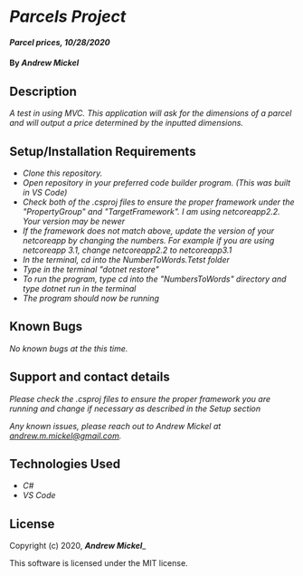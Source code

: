 # _Parcels Project_

#### _Parcel prices, 10/28/2020_

#### By _Andrew Mickel_

## Description

_A test in using MVC. This application will ask for the dimensions of a parcel and will output a price determined by the inputted dimensions._

## Setup/Installation Requirements

* _Clone this repository._
* _Open repository in your preferred code builder program. (This was built in VS Code)_
* _Check both of the .csproj files to ensure the proper framework under the "PropertyGroup" and "TargetFramework". I am using netcoreapp2.2. Your version may be newer_
* _If the framework does not match above, update the version of your netcoreapp by changing the numbers. For example if you are using netcoreapp 3.1, change netcoreapp2.2 to netcoreapp3.1_
* _In the terminal, cd into the NumberToWords.Tetst folder_
* _Type in the terminal "dotnet restore"_
* _To run the program, type cd into the "NumbersToWords" directory and type dotnet run in the terminal_
* _The program should now be running_

## Known Bugs

_No known bugs at the this time._

## Support and contact details

_Please check the .csproj files to ensure the proper framework you are running and change if necessary as described in the Setup section_

_Any known issues, please reach out to Andrew Mickel at andrew.m.mickel@gmail.com._

## Technologies Used

* _C#_
* _VS Code_

## License

Copyright (c) 2020, **_Andrew Mickel_**_

This software is licensed under the MIT license.